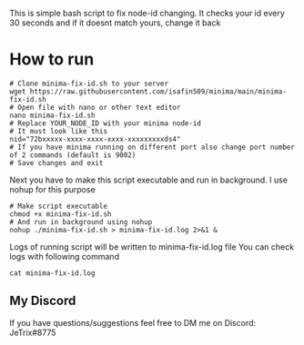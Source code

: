 This is simple bash script to fix node-id changing. It checks your id every 30 seconds and if it doesnt match yours, change it back

# How to run
```
# Clone minima-fix-id.sh to your server
wget https://raw.githubusercontent.com/isafin509/minima/main/minima-fix-id.sh
# Open file with nano or other text editor
nano minima-fix-id.sh
# Replace YOUR_NODE_ID with your minima node-id
# It must look like this
nid="72bxxxxx-xxxx-xxxx-xxxx-xxxxxxxxxds4"
# If you have minima running on different port also change port number of 2 commands (default is 9002)
# Save changes and exit
```
Next you have to make this script executable and run in background. I use nohup for this purpose
```
# Make script executable
chmod +x minima-fix-id.sh
# And run in background using nohup
nohup ./minima-fix-id.sh > minima-fix-id.log 2>&1 &
```
Logs of running script will be written to minima-fix-id.log file
You can check logs with following command 
```
cat minima-fix-id.log
```
## My Discord
If you have questions/suggestions feel free to DM me on Discord: JeTrix#8775

